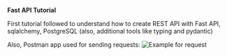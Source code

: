 **Fast API Tutorial**

First tutorial followed to understand how to create REST API with Fast API, sqlalchemy, PostgreSQL (also, additional tools like typing and pydantic)

Also, Postman app used for sending requests:
![Example for request](SS-postman.png "Example for request")

